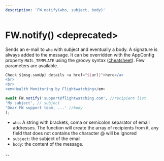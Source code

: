```yaml
---
description: 'FW.notify(who, subject, body)'
---
```


# FW.notify\(\) &lt;deprecated&gt;

Sends an e-mail to `who` with subject and eventually a body. A signature is always added to the message. It can be overridden with the AppConfig property `MAIL_TEMPLATE` using the groovy syntax \([cheatsheet](https://www.playframework.com/documentation/1.5.x/cheatsheet/templates)\). Few parameters are available.

```groovy
Check ${msg.sumUp} details <a href="${url}">here</a>
<br>
<br>
<em>Health Monitoring by Flightwatching</em>
```

```javascript
await FW.notify('support@flightwatching.com', //recipient list
'My subject', // subject
'Dear FW support team, ...' //body
);
```

* `who`: A string with brackets, coma or semicolon separator of email addresses. The function will create the array of recipients from it. any field that does not contains the character @ will be ignored
* `subject`: the subject of the email
* `body`: the content of the message.

###  ``

